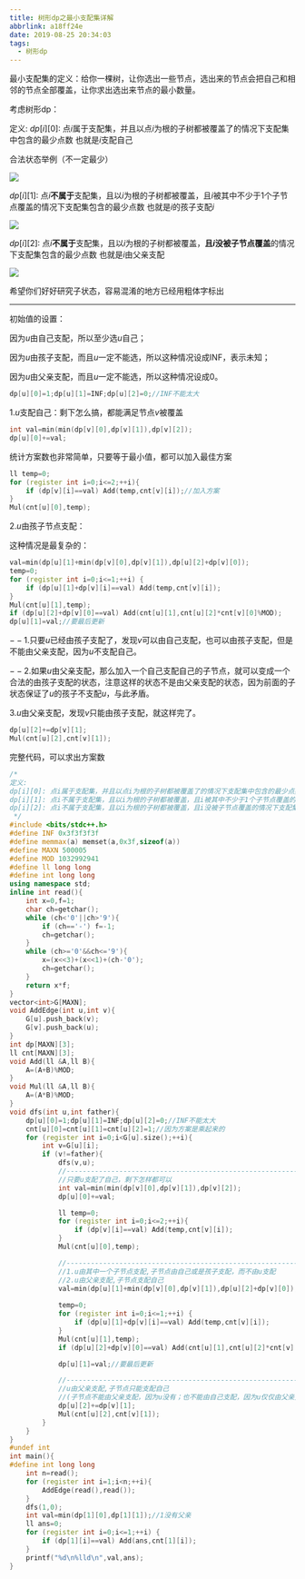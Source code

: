 ```yaml
---
title: 树形dp之最小支配集详解
abbrlink: a18ff24e
date: 2019-08-25 20:34:03
tags:
  - 树形dp
---
```


最小支配集的定义：给你一棵树，让你选出一些节点，选出来的节点会把自己和相邻的节点全部覆盖，让你求出选出来节点的最小数量。

考虑树形dp：

定义:
$dp[i][0]$: 点$i$属于支配集，并且以点$i$为根的子树都被覆盖了的情况下支配集中包含的最少点数 也就是$i$支配自己

合法状态举例（不一定最少）

![](/images/sample1.png)

$dp[i][1]$: 点$i$**不属于**支配集，且以$i$为根的子树都被覆盖，且$i$被其中不少于$1$个子节点覆盖的情况下支配集包含的最少点数 也就是$i$的孩子支配$i$

![](/images/sample2.png)

$dp[i][2]$: 点$i$**不属于**支配集，且以$i$为根的子树都被覆盖，**且$i$没被子节点覆盖**的情况下支配集包含的最少点数 也就是$i$由父亲支配

![](/images/sample3.png)

希望你们好好研究子状态，容易混淆的地方已经用粗体字标出

------------

初始值的设置：

因为$u$由自己支配，所以至少选$u$自己；

因为$u$由孩子支配，而且$u$一定不能选，所以这种情况设成INF，表示未知；

因为$u$由父亲支配，而且$u$一定不能选，所以这种情况设成0。

```cpp
dp[u][0]=1;dp[u][1]=INF;dp[u][2]=0;//INF不能太大
```

$1.u$支配自己​：剩下怎么搞，都能满足节点$v$被覆盖

```cpp
int val=min(min(dp[v][0],dp[v][1]),dp[v][2]);
dp[u][0]+=val;
```

统计方案数也非常简单，只要等于最小值，都可以加入最佳方案

```cpp
ll temp=0;
for (register int i=0;i<=2;++i){
    if (dp[v][i]==val) Add(temp,cnt[v][i]);//加入方案
}
Mul(cnt[u][0],temp);
```

$2.u$由孩子节点支配：

这种情况是最复杂的：

```cpp
val=min(dp[u][1]+min(dp[v][0],dp[v][1]),dp[u][2]+dp[v][0]);
temp=0;
for (register int i=0;i<=1;++i) {
    if (dp[u][1]+dp[v][i]==val) Add(temp,cnt[v][i]);
}
Mul(cnt[u][1],temp);
if (dp[u][2]+dp[v][0]==val) Add(cnt[u][1],cnt[u][2]*cnt[v][0]%MOD);
dp[u][1]=val;//要最后更新
```

$--1.$只要$u$已经由孩子支配了，发现$v$可以由自己支配，也可以由孩子支配，但是不能由父亲支配，因为$u$不支配自己。

$--2.$如果$u$由父亲支配，那么加入一个自己支配自己的子节点，就可以变成一个合法的由孩子支配的状态，注意这样的状态不是由父亲支配的状态，因为前面的子状态保证了$u$的孩子不支配$u$，与此矛盾。

$3.u$由父亲支配，发现$v$只能由孩子支配，就这样完了。

```cpp
dp[u][2]+=dp[v][1];
Mul(cnt[u][2],cnt[v][1]);
```

完整代码，可以求出方案数

```cpp
/*
定义:
dp[i][0]: 点i属于支配集，并且以点i为根的子树都被覆盖了的情况下支配集中包含的最少点数 也就是i支配自己
dp[i][1]: 点i不属于支配集，且以i为根的子树都被覆盖，且i被其中不少于1个子节点覆盖的情况下支配集包含的最少点数 也就是i的孩子支配i
dp[i][2]: 点i不属于支配集，且以i为根的子树都被覆盖，且i没被子节点覆盖的情况下支配集包含的最少点数 也就是i由父亲支配
 */
#include <bits/stdc++.h>
#define INF 0x3f3f3f3f
#define memmax(a) memset(a,0x3f,sizeof(a))
#define MAXN 500005
#define MOD 1032992941
#define ll long long
#define int long long
using namespace std;
inline int read(){
    int x=0,f=1;
    char ch=getchar();
    while (ch<'0'||ch>'9'){
        if (ch=='-') f=-1;
        ch=getchar();
    }
    while (ch>='0'&&ch<='9'){
        x=(x<<3)+(x<<1)+(ch-'0');
        ch=getchar();
    }
    return x*f;
}
vector<int>G[MAXN];
void AddEdge(int u,int v){
    G[u].push_back(v);
    G[v].push_back(u);
}
int dp[MAXN][3];
ll cnt[MAXN][3];
void Add(ll &A,ll B){
    A=(A+B)%MOD;
}
void Mul(ll &A,ll B){
    A=(A*B)%MOD;
}
void dfs(int u,int father){
    dp[u][0]=1;dp[u][1]=INF;dp[u][2]=0;//INF不能太大
    cnt[u][0]=cnt[u][1]=cnt[u][2]=1;//因为方案是乘起来的
    for (register int i=0;i<G[u].size();++i){
        int v=G[u][i];
        if (v!=father){
            dfs(v,u);
            //----------------------------------------------------------
            //只要u支配了自己，剩下怎样都可以
            int val=min(min(dp[v][0],dp[v][1]),dp[v][2]);
            dp[u][0]+=val;

            ll temp=0;
            for (register int i=0;i<=2;++i){
                if (dp[v][i]==val) Add(temp,cnt[v][i]);
            }
            Mul(cnt[u][0],temp);

            //----------------------------------------------------------
            //1.u由其中一个子节点支配,子节点由自己或是孩子支配，而不由u支配
            //2.u由父亲支配,子节点支配自己
            val=min(dp[u][1]+min(dp[v][0],dp[v][1]),dp[u][2]+dp[v][0]);
            
            temp=0;
            for (register int i=0;i<=1;++i) {
                if (dp[u][1]+dp[v][i]==val) Add(temp,cnt[v][i]);
            }
            Mul(cnt[u][1],temp);
            if (dp[u][2]+dp[v][0]==val) Add(cnt[u][1],cnt[u][2]*cnt[v][0]%MOD);

            dp[u][1]=val;//要最后更新

            //----------------------------------------------------------
            //u由父亲支配,子节点只能支配自己
            //(子节点不能由父亲支配，因为u没有；也不能由自己支配，因为u仅仅由父亲支配)
            dp[u][2]+=dp[v][1];
            Mul(cnt[u][2],cnt[v][1]);
        }
    }
}
#undef int
int main(){
#define int long long
    int n=read();
    for (register int i=1;i<n;++i){
        AddEdge(read(),read());
    }
    dfs(1,0);
    int val=min(dp[1][0],dp[1][1]);//1没有父亲
    ll ans=0;
    for (register int i=0;i<=1;++i) {
        if (dp[1][i]==val) Add(ans,cnt[1][i]);
    }
    printf("%d\n%lld\n",val,ans);
}
```

